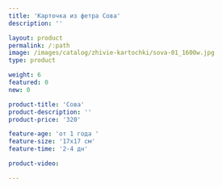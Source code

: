 ```yaml
---
title: 'Карточка из фетра Сова'
description: ''

layout: product
permalink: /:path
image: /images/catalog/zhivie-kartochki/sova-01_1600w.jpg
type: product

weight: 6
featured: 0
new: 0

product-title: 'Сова'
product-description: ''
product-price: '320'

feature-age: 'от 1 года '
feature-size: '17х17 см'
feature-time: '2-4 дн'

product-video: 

---
```

